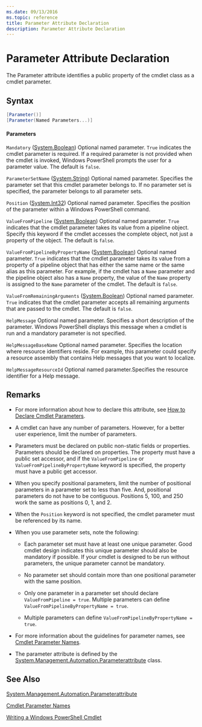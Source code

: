 ```yaml
---
ms.date: 09/13/2016
ms.topic: reference
title: Parameter Attribute Declaration
description: Parameter Attribute Declaration
---
```

# Parameter Attribute Declaration

The Parameter attribute identifies a public property of the cmdlet class as a cmdlet parameter.

## Syntax

```csharp
[Parameter()]
[Parameter(Named Parameters...)]
```

#### Parameters

`Mandatory` ([System.Boolean](/dotnet/api/System.Boolean))
Optional named parameter. `True` indicates the cmdlet parameter is required. If a required parameter is not provided when the cmdlet is invoked, Windows PowerShell prompts the user for a parameter value. The default is `false`.

`ParameterSetName` ([System.String](/dotnet/api/System.String))
Optional named parameter. Specifies the parameter set that this cmdlet parameter belongs to. If no parameter set is specified, the parameter belongs to all parameter sets.

`Position` ([System.Int32](/dotnet/api/System.Int32))
Optional named parameter. Specifies the position of the parameter within a Windows PowerShell command.

`ValueFromPipeline` ([System.Boolean](/dotnet/api/System.Boolean))
Optional named parameter. `True` indicates that the cmdlet parameter takes its value from a pipeline object. Specify this keyword if the cmdlet accesses the complete object, not just a property of the object. The default is `false`.

`ValueFromPipelineByPropertyName` ([System.Boolean](/dotnet/api/System.Boolean))
Optional named parameter. `True` indicates that the cmdlet parameter takes its value from a property of a pipeline object that has either the same name or the same alias as this parameter. For example, if the cmdlet has a `Name` parameter and the pipeline object also has a `Name` property, the value of the `Name` property is assigned to the `Name` parameter of the cmdlet. The default is `false`.

`ValueFromRemainingArguments` ([System.Boolean](/dotnet/api/System.Boolean))
Optional named parameter. `True` indicates that the cmdlet parameter accepts all remaining arguments that are passed to the cmdlet. The default is `false`.

`HelpMessage`
Optional named parameter. Specifies a short description of the parameter. Windows PowerShell displays this message when a cmdlet is run and a mandatory parameter is not specified.

`HelpMessageBaseName`
Optional named parameter. Specifies the location where resource identifiers reside. For example, this parameter could specify a resource assembly that contains Help messages that you want to localize.

`HelpMessageResourceId`
Optional named parameter.Specifies the resource identifier for a Help message.

## Remarks

- For more information about how to declare this attribute, see [How to Declare Cmdlet Parameters](./how-to-declare-cmdlet-parameters.md).

- A cmdlet can have any number of parameters. However, for a better user experience, limit the number of parameters.

- Parameters must be declared on public non-static fields or properties. Parameters should be declared on properties. The property must have a public set accessor, and if the `ValueFromPipeline` or `ValueFromPipelineByPropertyName` keyword is specified, the property must have a public get accessor.

- When you specify positional parameters,  limit the number of positional parameters in a parameter set to less than five. And, positional parameters do not have to be contiguous. Positions 5, 100, and 250 work the same as positions 0, 1, and 2.

- When the `Position` keyword is not specified, the cmdlet parameter must be referenced by its name.

- When you use parameter sets, note the following:

  - Each parameter set must have at least one unique parameter. Good cmdlet design indicates this unique parameter should also be mandatory if possible. If your cmdlet is designed to be run without parameters, the unique parameter cannot be mandatory.

  - No parameter set should contain more than one positional parameter with the same position.

  - Only one parameter in a parameter set should declare `ValueFromPipeline = true`. Multiple parameters can define `ValueFromPipelineByPropertyName = true`.

  - Multiple parameters can define `ValueFromPipelineByPropertyName = true`.

- For more information about the guidelines for parameter names, see [Cmdlet Parameter Names](standard-cmdlet-parameter-names-and-types.md).

- The parameter attribute is defined by the [System.Management.Automation.Parameterattribute](/dotnet/api/System.Management.Automation.ParameterAttribute) class.

## See Also

[System.Management.Automation.Parameterattribute](/dotnet/api/System.Management.Automation.ParameterAttribute)

[Cmdlet Parameter Names](standard-cmdlet-parameter-names-and-types.md)

[Writing a Windows PowerShell Cmdlet](./writing-a-windows-powershell-cmdlet.md)

